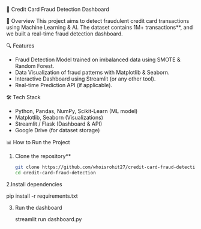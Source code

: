 🚀 Credit Card Fraud Detection Dashboard

📌 Overview
This project aims to detect fraudulent credit card transactions using Machine Learning & AI. The dataset contains 1M+ transactions**, and we built a real-time fraud detection dashboard.

🔍 Features
- Fraud Detection Model trained on imbalanced data using SMOTE & Random Forest.
- Data Visualization of fraud patterns with Matplotlib & Seaborn.
- Interactive Dashboard using Streamlit (or any other tool).
- Real-time Prediction API (if applicable).

🛠️ Tech Stack
- Python, Pandas, NumPy, Scikit-Learn (ML model)
- Matplotlib, Seaborn (Visualizations)
- Streamlit / Flask (Dashboard & API)
- Google Drive (for dataset storage)

📊 How to Run the Project
1. Clone the repository**  
   ```bash
   git clone https://github.com/whoisrohit27/credit-card-fraud-detection.git
   cd credit-card-fraud-detection
   
2.Install dependencies
   
   pip install -r requirements.txt
   
3. Run the dashboard

   streamlit run dashboard.py
